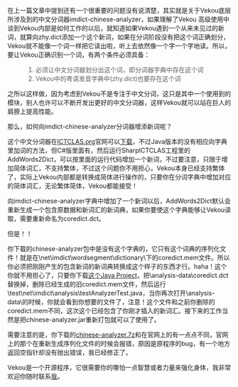 在上一篇文章中提到还有一个很重要的问题没有说清楚，其实就是关于Vekou底层所涉及到的中文分词器imdict-chinese-analyzer，如果理解了Vekou 高级使用中谈到Vekou内部是如何工作的以后，就知道如果Vekou遇到一个从来未见过的新词，就算向zhy.dict添加一个这个新词，如果在分词阶段没有把这个词正确划分，Vekou就不能像一个词一样把它读出啦，听上去依然像一个字一个字地读。所以，要让Vekou正确识别一个词，有两个条件必须具备：
<ol>
<blockquote><li>必须让中文分词器划分出这个词，即分词器字典中存在这个词</li>
<li>Vekou中的粤语发音字典中(zhy.dict)也要存在这个词</li>
</ol>
之所以这样做，因为考虑到Vekou不是专注于中文分词，这只是其中一个使用到的模块，别人也许可以不断开发出更好的中文分词器，这样Vekou就可以站在巨人的肩膀上提高性能。</blockquote>

那么，如何向imdict-chinese-analyzer分词器增添新词呢？

这个中文分词器在<a href='http://www.ictclas.org'>ICTCLAS.org</a>官网可以<a href='http://www.ictclas.org/OpenSrcDownCount.asp?PacketId=48&amp;url=down/imdict-chinese-analyzer.zip'>下载</a>，不过Java版本的没有相应向字典里加词的方法，但C#版里面有，然后运行SharpICTCLAS工程里的AddWords2Dict，可以按里面的运行代码增加一个新词，不过要注意，只限于增加简体词汇，不支持繁体，不过这个问题你不用担心，Vekou本身已经支持繁体了，实际上Vekou内部都是转换成简体进行操作的，只要你在分词字典中增加对应的简体词汇，无论繁体简体，Vekou都能接受！

向imdict-chinese-analyzer字典中增加了一个新词以后，AddWords2Dict默认会重新生成一个包含原数据和新词汇的新词典，如果你要使这个字典能够让Vekou读取，需要重新命名为coredict.dct。

但是！！

你下载的chinese-analyzer包中是没有这个字典的，它只有这个词典的序列化文件！就是在\net\imdict\wordsegment\dictionary\下的coredict.mem文件。所以你必须把刚刚产生的包含新词的新词典转换成这个样子的东西才行。haha！这个你就不用担心了，只要你下载<a href='http://vekou.googlecode.com/files/chinese-analyzer.7z'>这个Java Project</a>，把\analysis-data\coredict.dct替换掉，删除已经生成的旧coredict.mem文件，然后运行\test\net\imdict\analysis\testAnalyzerTest.java，当你再次打开\analysis-data\的时候，你就会看到你想要的文件了，注意！这个文件和之前你删除的coredict.mem不同，这次这个已经包含了你刚才插入的新词汇。接下来的工作当然是把chinese-analyzer.jar重新打包就可以了使用了。

需要注意的是，你下载的<a href='http://vekou.googlecode.com/files/chinese-analyzer.7z'>chinese-analyzer.7z</a>和在官网上的有一点点不同，官网上的那个在重新生成序列化文件的时候会报错，原因是原程序的bug，有一个地方返回空指针却没有抛出错误，我已经修正了。

Vekou是一个开源程序，它很需要你的哪怕一点智慧或者力量来强化身体，我非常欢迎你随时联系<a href='mailto:ljishen@gmail.com'>我</a>。
